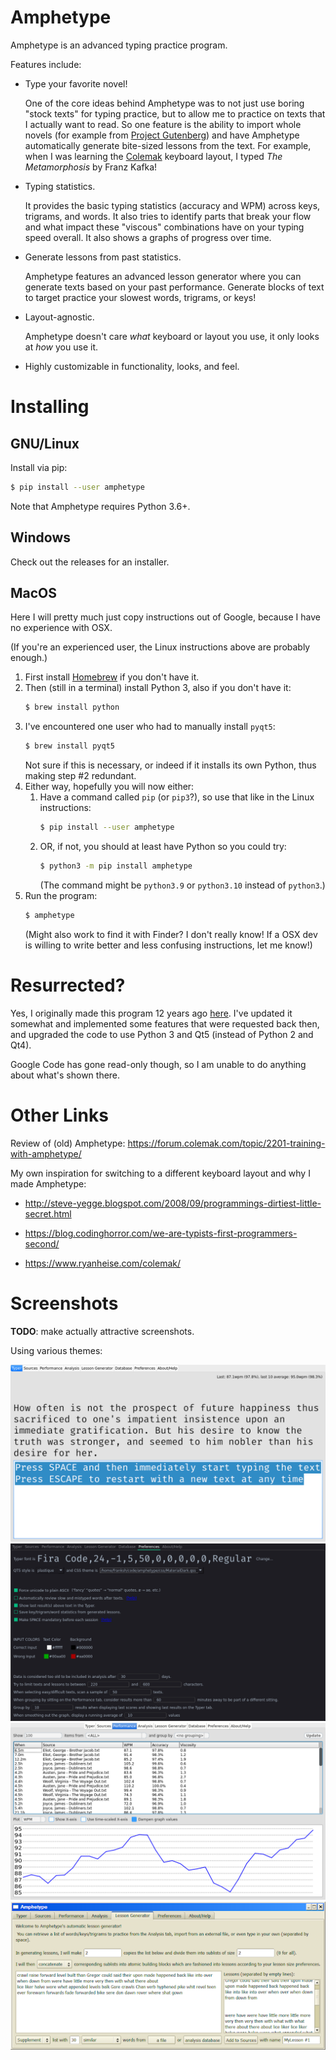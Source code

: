 
# Amphetype

Amphetype is an advanced typing practice program.

Features include:

* Type your favorite novel!

  One of the core ideas behind Amphetype was to not just use boring
  "stock texts" for typing practice, but to allow me to practice on
  texts that I actually want to read. So one feature is the ability to
  import whole novels (for example from [Project
  Gutenberg](https://www.gutenberg.org/)) and have Amphetype
  automatically generate bite-sized lessons from the text. For
  example, when I was learning the [Colemak](https://colemak.com/)
  keyboard layout, I typed _The Metamorphosis_ by Franz Kafka!
  
* Typing statistics.

  It provides the basic typing statistics (accuracy and WPM) across
  keys, trigrams, and words. It also tries to identify parts that
  break your flow and what impact these "viscous" combinations have on
  your typing speed overall. It also shows a graphs of progress over
  time.
  
* Generate lessons from past statistics.

  Amphetype features an advanced lesson generator where you can
  generate texts based on your past performance. Generate blocks of
  text to target practice your slowest words, trigrams, or keys!

* Layout-agnostic.

  Amphetype doesn't care _what_ keyboard or layout you use, it only
  looks at _how_ you use it.

* Highly customizable in functionality, looks, and feel.

# Installing

## GNU/Linux

Install via pip:

```bash
$ pip install --user amphetype
```

Note that Amphetype requires Python 3.6+.

## Windows

Check out the releases for an installer.

## MacOS

Here I will pretty much just copy instructions out of Google, because
I have no experience with OSX.

(If you're an experienced user, the Linux instructions above
are probably enough.)

1. First install [Homebrew](https://brew.sh/) if you don't have it.
2. Then (still in a terminal) install Python 3, also if you don't have it:
   ```bash
   $ brew install python
   ```
3. I've encountered one user who had to manually install `pyqt5`:
   ```bash
   $ brew install pyqt5
   ```
   Not sure if this is necessary, or indeed if it installs its own Python, thus
   making step #2 redundant.
4. Either way, hopefully you will now either:
   1. Have a command called `pip` (or `pip3`?), so
      use that like in the Linux instructions:
      ```bash
      $ pip install --user amphetype
      ```
   2. OR, if not, you should at least have Python
      so you could try:
      ```bash
      $ python3 -m pip install amphetype
      ```
      (The command might be `python3.9` or `python3.10` instead of `python3`.)
5. Run the program:
   ```bash
   $ amphetype
   ```
   (Might also work to find it with Finder? I don't really know! If a OSX dev is willing to write
   better and less confusing instructions, let me know!)

# Resurrected?

Yes, I originally made this program 12 years ago
[here](https://code.google.com/archive/p/amphetype/). I've updated it
somewhat and implemented some features that were requested back then,
and upgraded the code to use Python 3 and Qt5 (instead of Python 2 and
Qt4).

Google Code has gone read-only though, so I am unable to do anything
about what's shown there.

# Other Links

Review of (old) Amphetype: https://forum.colemak.com/topic/2201-training-with-amphetype/

My own inspiration for switching to a different keyboard layout and why I made Amphetype:

* http://steve-yegge.blogspot.com/2008/09/programmings-dirtiest-little-secret.html

* https://blog.codinghorror.com/we-are-typists-first-programmers-second/

* https://www.ryanheise.com/colemak/

# Screenshots

**TODO**: make actually attractive screenshots.

Using various themes:

![screenshot1](screenshot-typer.png)
![screenshot2](screenshot-pref.png)
![screenshot3](screenshot-graph.png)
![screenshot4](screenshot5.png)
